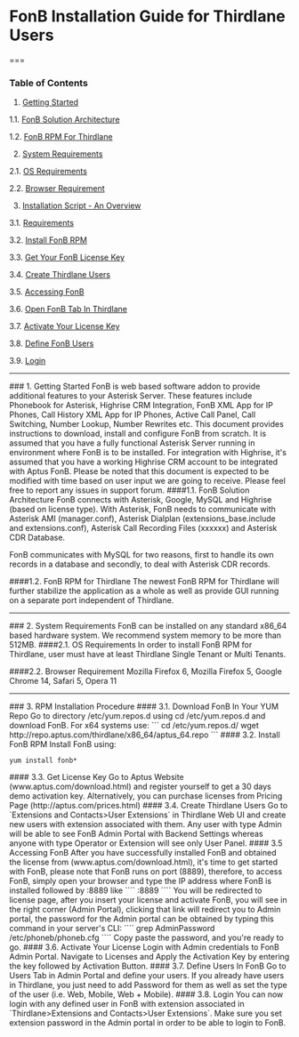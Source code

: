 FonB Installation Guide for Thirdlane Users
==================
===
### Table of Contents
1. [Getting Started](#gettingstarted)

  1.1. [FonB Solution Architecture](#solution-architecture)
  
  1.2. [FonB RPM For Thirdlane](#thirdlane-rpm)

2. [System Requirements](#systemrequirements)

  2.1. [OS Requirements](#osrequirements)

  2.2. [Browser Requirement](#browserrequirement)
   
3. [Installation Script - An Overview](#rpm-installation)

  3.1. [Requirements](#download)
  
  3.2. [Install FonB RPM](#install-rpm)
  
  3.3. [Get Your FonB License Key](#get-license)
  
  3.4. [Create Thirdlane Users](#create-thirdlane-users)
  
  3.5. [Accessing FonB](#access-fonb)
  
  3.6. [Open FonB Tab In Thirdlane](#open-fonb-tab)
  
  3.7. [Activate Your License Key](#activate-license)
  
  3.8. [Define FonB Users](#define-fonb-users)
  
  3.9. [Login](#login)
  
___
<a name="gettingstarted"/>
### 1. Getting Started
FonB is web based software addon to provide additional features to your Asterisk Server. These features include Phonebook for Asterisk, Highrise CRM Integration, FonB XML App for IP Phones, Call History XML App for IP Phones, Active Call Panel, Call Switching, Number Lookup, Number Rewrites etc. This document provides instructions to download, install and configure FonB from scratch. It is assumed that you have a fully functional Asterisk Server running in environment where FonB is to be installed. For integration with Highrise, it's assumed that you have a working Highrise CRM account to be integrated with Aptus FonB. Please be noted that this document is expected to be modified with time based on user input we are going to receive. Please feel free to report any issues in support forum.
<a name="solution-architecture"/>
####1.1. FonB Solution Architecture
FonB connects with Asterisk, Google, MySQL and Highrise (based on license type). With Asterisk, FonB needs to communicate with Asterisk AMI (manager.conf), Asterisk Dialplan (extensions_base.include and extensions.conf), Asterisk Call Recording Files (xxxxxx) and Asterisk CDR Database.

FonB communicates with MySQL for two reasons, first to handle its own records in a database and secondly, to deal with Asterisk CDR records.

<a name="thirdlane-rpm"/>
####1.2. FonB RPM for Thirdlane 
The newest FonB RPM for Thirdlane will further stabilize the application as a whole as well as provide GUI running on a separate port independent of Thirdlane.

___
<a name="systemrequirements"/>
### 2. System Requirements
FonB can be installed on any standard x86_64 based hardware system. We recommend system memory to be more than 512MB.
<a name="osrequirements"/>
####2.1. OS Requirements
In order to install FonB RPM for Thirdlane, user must have at least Thirdlane Single Tenant or Multi Tenants.

####2.2. Browser Requirement
Mozilla Firefox 6, Mozilla Firefox 5, Google Chrome 14, Safari 5, Opera 11
___

<a name="rpm-installation"/>
### 3. RPM Installation Procedure


<a name="download"/>
#### 3.1. Download FonB In Your YUM Repo
Go to directory /etc/yum.repos.d using cd /etc/yum.repos.d and download FonB. For x64 systems use:
```
cd /etc/yum.repos.d/
wget http://repo.aptus.com/thirdlane/x86_64/aptus_64.repo
```


<a name="install-rpm"/>
#### 3.2. Install FonB RPM
Install FonB using:

```
yum install fonb*
```

<a name="get-license"/>
#### 3.3. Get License Key
Go to Aptus Website (www.aptus.com/download.html) and register yourself to get a 30 days demo activation key. Alternatively, you can purchase licenses from Pricing Page (http://aptus.com/prices.html)

<a name="create-Thirdlane-users"/>
#### 3.4. Create Thirdlane Users
Go to `Extensions and Contacts>User Extensions` in Thirdlane Web UI and create new users with extension associated with them. Any user with type Admin will be able to see FonB Admin Portal with Backend Settings whereas anyone with type Operator or Extension will see only User Panel.

<a name="access-fonb"/>
#### 3.5 Accessing FonB
After you have successfully installed FonB and obtained the license from (www.aptus.com/download.html), it's time to get started with FonB, please note that FonB runs on port (8889), therefore, to access FonB, simply open your browser and type the IP address where FonB is installed followed by :8889 like
````
<IP_ADDRESS>:8889
````
You will be redirected to license page, after you insert your license and activate FonB, you will see in the right corner (Admin Portal), clicking that link will redirect you to Admin portal, the password for the Admin portal can be obtained by typing this command in your server's CLI:
````
grep AdminPassword /etc/phoneb/phoneb.cfg
````
Copy paste the password, and you're ready to go.

<a name="activate-license"/>
#### 3.6. Activate Your License
Login with Admin credentials to FonB Admin Portal. Navigate to Licenses and Apply the Activation Key by entering the key followed by Activation Button.

<a name="define-fonb-users"/>
#### 3.7. Define Users In FonB
Go to Users Tab in Admin Portal and define your users. If you already have users in Thirdlane, you just need to add Password for them as well as set the type of the user (i.e. Web, Mobile, Web + Mobile).

<a name="login"/>
#### 3.8. Login
You can now login with any defined user in FonB with extension associated in `Thirdlane>Extensions and Contacts>User Extensions`. Make sure you set extension password in the Admin portal in order to be able to login to FonB.


